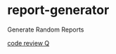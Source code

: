 # report-generator
Generate Random Reports

[code review Q](https://codereview.stackexchange.com/questions/96884/handling-request-errors-in-snap-with-haskell?rq=1)

